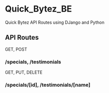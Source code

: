 # Quick_Bytez_BE

Quick Bytez API Routes using DJango and Python

## API Routes

GET, POST
### /specials, /testimonials

GET, PUT, DELETE
### /specials/[id], /testimonials/[name]
